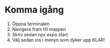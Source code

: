 # Komma igång

1. Öppna terminalen
2. Navigera fram till mappen
3. Skriv sedan  npx expo start
4. Välj sedan ios i menyn som dyker upp
KLAR!